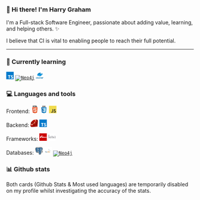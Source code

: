 ### 👋 Hi there! I'm Harry Graham

I'm a Full-stack Software Engineer, passionate about adding value, learning, and helping others. ✨

I believe that CI is vital to enabling people to reach their full potential.

---

### 🌱 Currently learning

<code><a href="https://github.com/topics/typescript"><img height="20" alt="TypeScript" src="https://raw.githubusercontent.com/github/explore/80688e429a7d4ef2fca1e82350fe8e3517d3494d/topics/typescript/typescript.png"></a></code>
<code><a href="https://github.com/neo4j"><img height="20" alt="Neo4j" src="https://avatars.githubusercontent.com/u/201120?s=200&v=4"></a></code>
<code><a href="https://github.com/docker"><img height="20" alt="Docker" src="https://raw.githubusercontent.com/github/explore/80688e429a7d4ef2fca1e82350fe8e3517d3494d/topics/docker/docker.png"></a></code>

### 💻 Languages and tools

<!--
<code><a href=""><img height="20" alt="" src=""></a></code>
-->

Frontend:
<code><a href="https://github.com/topics/html"><img height="20" alt="HTML" src="https://raw.githubusercontent.com/github/explore/80688e429a7d4ef2fca1e82350fe8e3517d3494d/topics/html/html.png"></a></code>
<code><a href="https://github.com/topics/css"><img height="20" alt="CSS" src="https://raw.githubusercontent.com/github/explore/80688e429a7d4ef2fca1e82350fe8e3517d3494d/topics/css/css.png"></a></code>
<code><a href="https://github.com/topics/javascript"><img height="20" alt="JavaScript" src="https://raw.githubusercontent.com/github/explore/80688e429a7d4ef2fca1e82350fe8e3517d3494d/topics/javascript/javascript.png"></a></code>

Backend:
<code><a href="https://github.com/ruby"><img height="20" alt="Ruby" src="https://raw.githubusercontent.com/github/explore/80688e429a7d4ef2fca1e82350fe8e3517d3494d/topics/ruby/ruby.png"></a></code>
<code><a href="https://github.com/topics/typescript"><img height="20" alt="TypeScript" src="https://raw.githubusercontent.com/github/explore/80688e429a7d4ef2fca1e82350fe8e3517d3494d/topics/typescript/typescript.png"></a></code>

Frameworks:
<code><a href="https://github.com/topics/rails"><img height="20" alt="Rails" src="https://raw.githubusercontent.com/github/explore/80688e429a7d4ef2fca1e82350fe8e3517d3494d/topics/rails/rails.png"></a></code>
<code><a href="https://github.com/topics/koa"><img height="20" alt="Koa" src="https://raw.githubusercontent.com/github/explore/087f23463641d25ee971402fa26e3dfb2855edb9/topics/koa/koa.png"></a></code>

Databases:
<code><a href="https://github.com/topics/postgresql"><img height="20" alt="PostgreSQL" src="https://raw.githubusercontent.com/github/explore/80688e429a7d4ef2fca1e82350fe8e3517d3494d/topics/postgresql/postgresql.png"></a></code>
<code><a href="https://github.com/topics/mysql"><img height="20" alt="MySQL" src="https://raw.githubusercontent.com/github/explore/80688e429a7d4ef2fca1e82350fe8e3517d3494d/topics/mysql/mysql.png"></a></code>
<code><a href="https://github.com/neo4j"><img height="20" alt="Neo4j" src="https://avatars.githubusercontent.com/u/201120?s=200&v=4"></a></code>

### 📊 Github stats

Both cards (Github Stats & Most used languages) are temporarily disabled on my profile whilst investigating the accuracy of the stats.

<!--
[![My GitHub stats](https://github-readme-stats.vercel.app/api?username=harry-graham&hide=stars&show_icons=true)](https://github.com/anuraghazra/github-readme-stats)
![My most used languages](https://github-readme-stats.sabesansathananthan.vercel.app/api/top-langs/?username=harry-graham&layout=compact)
-->
